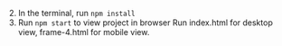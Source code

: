 
  2) In the terminal, run `npm install`
  3) Run `npm start` to view project in browser
  Run index.html for desktop view, frame-4.html for mobile view.
